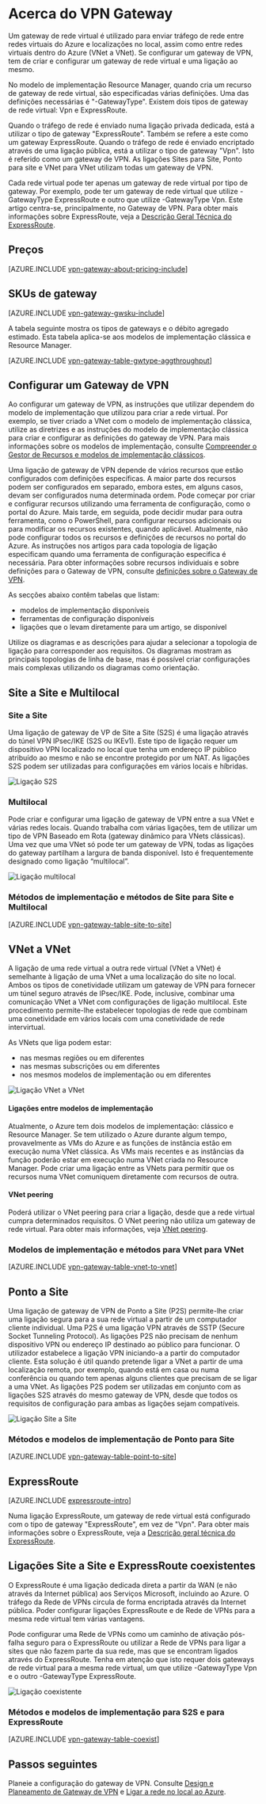 <properties 
   pageTitle="Acerca do VPN Gateway do Azure | Microsoft Azure"
   description="Saiba mais sobre as ligações do Gateway de VPN das Redes Virtuais do Azure."
   services="vpn-gateway"
   documentationCenter="na"
   authors="cherylmc"
   manager="carmonm"
   editor=""
   tags="azure-resource-manager,azure-service-management"/>
<tags 
   ms.service="vpn-gateway"
   ms.devlang="na"
   ms.topic="get-started-article"
   ms.tgt_pltfrm="na"
   ms.workload="infrastructure-services"
   ms.date="09/21/2016"
   ms.author="cherylmc" />


# Acerca do VPN Gateway


Um gateway de rede virtual é utilizado para enviar tráfego de rede entre redes virtuais do Azure e localizações no local, assim como entre redes virtuais dentro do Azure (VNet a VNet). Se configurar um gateway de VPN, tem de criar e configurar um gateway de rede virtual e uma ligação ao mesmo.

No modelo de implementação Resource Manager, quando cria um recurso de gateway de rede virtual, são especificadas várias definições. Uma das definições necessárias é "-GatewayType". Existem dois tipos de gateway de rede virtual: Vpn e ExpressRoute. 

Quando o tráfego de rede é enviado numa ligação privada dedicada, está a utilizar o tipo de gateway "ExpressRoute". Também se refere a este como um gateway ExpressRoute. Quando o tráfego de rede é enviado encriptado através de uma ligação pública, está a utilizar o tipo de gateway "Vpn". Isto é referido como um gateway de VPN. As ligações Sites para Site, Ponto para site e VNet para VNet utilizam todas um gateway de VPN.

Cada rede virtual pode ter apenas um gateway de rede virtual por tipo de gateway. Por exemplo, pode ter um gateway de rede virtual que utilize -GatewayType ExpressRoute e outro que utilize -GatewayType Vpn. Este artigo centra-se, principalmente, no Gateway de VPN. Para obter mais informações sobre ExpressRoute, veja a [Descrição Geral Técnica do ExpressRoute](../expressroute/expressroute-introduction.md).

## Preços

[AZURE.INCLUDE [vpn-gateway-about-pricing-include](../../includes/vpn-gateway-about-pricing-include.md)] 


## SKUs de gateway

[AZURE.INCLUDE [vpn-gateway-gwsku-include](../../includes/vpn-gateway-gwsku-include.md)] 

A tabela seguinte mostra os tipos de gateways e o débito agregado estimado. Esta tabela aplica-se aos modelos de implementação clássica e Resource Manager.

[AZURE.INCLUDE [vpn-gateway-table-gwtype-aggthroughput](../../includes/vpn-gateway-table-gwtype-aggtput-include.md)] 

## Configurar um Gateway de VPN

Ao configurar um gateway de VPN, as instruções que utilizar dependem do modelo de implementação que utilizou para criar a rede virtual. Por exemplo, se tiver criado a VNet com o modelo de implementação clássica, utilize as diretrizes e as instruções do modelo de implementação clássica para criar e configurar as definições do gateway de VPN. Para mais informações sobre os modelos de implementação, consulte [Compreender o Gestor de Recursos e modelos de implementação clássicos](../resource-manager-deployment-model.md).

Uma ligação de gateway de VPN depende de vários recursos que estão configurados com definições específicas. A maior parte dos recursos podem ser configurados em separado, embora estes, em alguns casos, devam ser configurados numa determinada ordem. Pode começar por criar e configurar recursos utilizando uma ferramenta de configuração, como o portal do Azure. Mais tarde, em seguida, pode decidir mudar para outra ferramenta, como o PowerShell, para configurar recursos adicionais ou para modificar os recursos existentes, quando aplicável. Atualmente, não pode configurar todos os recursos e definições de recursos no portal do Azure. As instruções nos artigos para cada topologia de ligação especificam quando uma ferramenta de configuração especifica é necessária. Para obter informações sobre recursos individuais e sobre definições para o Gateway de VPN, consulte [definições sobre o Gateway de VPN](vpn-gateway-about-vpn-gateway-settings.md).

As secções abaixo contêm tabelas que listam:

- modelos de implementação disponíveis
- ferramentas de configuração disponíveis
- ligações que o levam diretamente para um artigo, se disponível

Utilize os diagramas e as descrições para ajudar a selecionar a topologia de ligação para corresponder aos requisitos. Os diagramas mostram as principais topologias de linha de base, mas é possível criar configurações mais complexas utilizando os diagramas como orientação.

## Site a Site e Multilocal

### Site a Site

Uma ligação de gateway de VP de Site a Site (S2S) é uma ligação através do túnel VPN IPsec/IKE (S2S ou IKEv1). Este tipo de ligação requer um dispositivo VPN localizado no local que tenha um endereço IP público atribuído ao mesmo e não se encontre protegido por um NAT. As ligações S2S podem ser utilizadas para configurações em vários locais e híbridas.   

![Ligação S2S](./media/vpn-gateway-about-vpngateways/demos2s.png "site-to-site")


### Multilocal

Pode criar e configurar uma ligação de gateway de VPN entre a sua VNet e várias redes locais. Quando trabalha com várias ligações, tem de utilizar um tipo de VPN Baseado em Rota (gateway dinâmico para VNets clássicas). Uma vez que uma VNet só pode ter um gateway de VPN, todas as ligações do gateway partilham a largura de banda disponível. Isto é frequentemente designado como ligação “multilocal”.
 

![Ligação multilocal](./media/vpn-gateway-about-vpngateways/demomulti.png "multi-site")

### Métodos de implementação e métodos de Site para Site e Multilocal

[AZURE.INCLUDE [vpn-gateway-table-site-to-site](../../includes/vpn-gateway-table-site-to-site-include.md)] 

## VNet a VNet

A ligação de uma rede virtual a outra rede virtual (VNet a VNet) é semelhante à ligação de uma VNet a uma localização do site no local. Ambos os tipos de conetividade utilizam um gateway de VPN para fornecer um túnel seguro através de IPsec/IKE. Pode, inclusive, combinar uma comunicação VNet a VNet com configurações de ligação multilocal. Este procedimento permite-lhe estabelecer topologias de rede que combinam uma conetividade em vários locais com uma conetividade de rede intervirtual.

As VNets que liga podem estar:

- nas mesmas regiões ou em diferentes
- nas mesmas subscrições ou em diferentes 
- nos mesmos modelos de implementação ou em diferentes


![Ligação VNet a VNet](./media/vpn-gateway-about-vpngateways/demov2v.png "vnet-to-vnet")

#### Ligações entre modelos de implementação

Atualmente, o Azure tem dois modelos de implementação: clássico e Resource Manager. Se tem utilizado o Azure durante algum tempo, provavelmente as VMs do Azure e as funções de instância estão em execução numa VNet clássica. As VMs mais recentes e as instâncias da função poderão estar em execução numa VNet criada no Resource Manager. Pode criar uma ligação entre as VNets para permitir que os recursos numa VNet comuniquem diretamente com recursos de outra.

#### VNet peering

Poderá utilizar o VNet peering para criar a ligação, desde que a rede virtual cumpra determinados requisitos. O VNet peering não utiliza um gateway de rede virtual. Para obter mais informações, veja [VNet peering](../virtual-network/virtual-network-peering-overview.md).


### Modelos de implementação e métodos para VNet para VNet

[AZURE.INCLUDE [vpn-gateway-table-vnet-to-vnet](../../includes/vpn-gateway-table-vnet-to-vnet-include.md)] 


## Ponto a Site

Uma ligação de gateway de VPN de Ponto a Site (P2S) permite-lhe criar uma ligação segura para a sua rede virtual a partir de um computador cliente individual. Uma P2S é uma ligação VPN através de SSTP (Secure Socket Tunneling Protocol). As ligações P2S não precisam de nenhum dispositivo VPN ou endereço IP destinado ao público para funcionar. O utilizador estabelece a ligação VPN iniciando-a a partir do computador cliente. Esta solução é útil quando pretende ligar a VNet a partir de uma localização remota, por exemplo, quando está em casa ou numa conferência ou quando tem apenas alguns clientes que precisam de se ligar a uma VNet. As ligações P2S podem ser utilizadas em conjunto com as ligações S2S através do mesmo gateway de VPN, desde que todos os requisitos de configuração para ambas as ligações sejam compatíveis.


![Ligação Site a Site](./media/vpn-gateway-about-vpngateways/demop2s.png "point-to-site")

### Métodos e modelos de implementação de Ponto para Site

[AZURE.INCLUDE [vpn-gateway-table-point-to-site](../../includes/vpn-gateway-table-point-to-site-include.md)] 


## ExpressRoute

[AZURE.INCLUDE [expressroute-intro](../../includes/expressroute-intro-include.md)]

Numa ligação ExpressRoute, um gateway de rede virtual está configurado com o tipo de gateway "ExpressRoute", em vez de "Vpn". Para obter mais informações sobre o ExpressRoute, veja a [Descrição geral técnica do ExpressRoute](../expressroute/expressroute-introduction.md).


## Ligações Site a Site e ExpressRoute coexistentes

O ExpressRoute é uma ligação dedicada direta a partir da WAN (e não através da Internet pública) aos Serviços Microsoft, incluindo ao Azure. O tráfego da Rede de VPNs circula de forma encriptada através da Internet pública. Poder configurar ligações ExpressRoute e de Rede de VPNs para a mesma rede virtual tem várias vantagens.

Pode configurar uma Rede de VPNs como um caminho de ativação pós-falha seguro para o ExpressRoute ou utilizar a Rede de VPNs para ligar a sites que não fazem parte da sua rede, mas que se encontram ligados através do ExpressRoute. Tenha em atenção que isto requer dois gateways de rede virtual para a mesma rede virtual, um que utilize -GatewayType Vpn e o outro -GatewayType ExpressRoute.


![Ligação coexistente](./media/vpn-gateway-about-vpngateways/demoer.png "expressroute-site2site")


### Métodos e modelos de implementação para S2S e para ExpressRoute

[AZURE.INCLUDE [vpn-gateway-table-coexist](../../includes/vpn-gateway-table-coexist-include.md)] 


## Passos seguintes

Planeie a configuração do gateway de VPN. Consulte [Design e Planeamento de Gateway de VPN](vpn-gateway-plan-design.md) e [Ligar a rede no local ao Azure](../guidance/guidance-connecting-your-on-premises-network-to-azure.md).








 



<!--HONumber=Sep16_HO4-->


